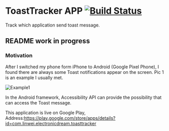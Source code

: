 # ToastTracker APP  [![Build Status](https://travis-ci.org/hlwhl/ToastTracker.svg?branch=master)](https://travis-ci.org/hlwhl/ToastTracker)
Track which application send toast message.

## README work in progress

### Motivation
After I switched my phone form iPhone to Android (Google Pixel Phone), I found there are always some Toast notifications appear on the screen. Pic 1 is an example I usually met.

![Example1](1.jpeg "annoying toast")

In the Android framework, Accessibility API can provide the possibility that can access the Toast message.

This application is live on Google Play, Address:https://play.google.com/store/apps/details?id=com.linwei.electronicdream.toasttracker

